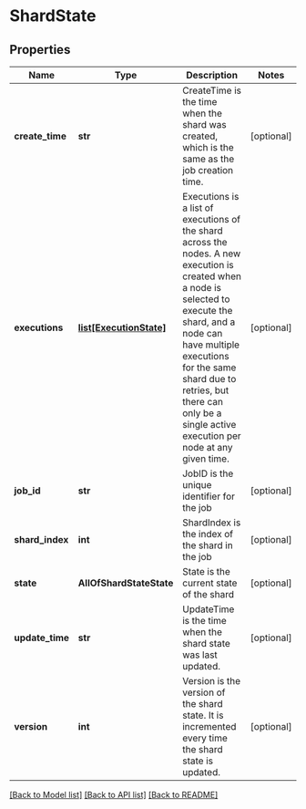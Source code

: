 # ShardState

## Properties
Name | Type | Description | Notes
------------ | ------------- | ------------- | -------------
**create_time** | **str** | CreateTime is the time when the shard was created, which is the same as the job creation time. | [optional]
**executions** | [**list[ExecutionState]**](ExecutionState.md) | Executions is a list of executions of the shard across the nodes. A new execution is created when a node is selected to execute the shard, and a node can have multiple executions for the same shard due to retries, but there can only be a single active execution per node at any given time. | [optional]
**job_id** | **str** | JobID is the unique identifier for the job | [optional]
**shard_index** | **int** | ShardIndex is the index of the shard in the job | [optional]
**state** | **AllOfShardStateState** | State is the current state of the shard | [optional]
**update_time** | **str** | UpdateTime is the time when the shard state was last updated. | [optional]
**version** | **int** | Version is the version of the shard state. It is incremented every time the shard state is updated. | [optional]

[[Back to Model list]](../README.md#documentation-for-models) [[Back to API list]](../README.md#documentation-for-api-endpoints) [[Back to README]](../README.md)

